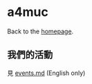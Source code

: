 # a4muc

Back to the <a href="https://github.com/2f183a4e64493af3f377f745eda50236/a4muc">homepage</a>.

## 我們的活動

見 <a href="https://github.com/2f183a4e64493af3f377f745eda50236/a4muc/blob/main/events.md">events.md</a> (English only)

